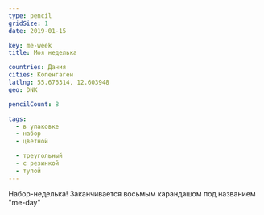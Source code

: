 ```yaml
---
type: pencil
gridSize: 1
date: 2019-01-15

key: me-week
title: Моя неделька

countries: Дания
cities: Копенгаген
latlng: 55.676314, 12.603948
geo: DNK

pencilCount: 8

tags:
  - в упаковке
  - набор
  - цветной

  - треугольный
  - с резинкой
  - тупой
---
```


Набор-неделька! Заканчивается восьмым карандашом под названием "me-day"
